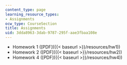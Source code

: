 ```yaml
---
content_type: page
learning_resource_types:
- Assignments
ocw_type: CourseSection
title: Assignments
uid: 3dda8963-3dab-9787-295f-aae3fbaa108e
---
```


*   Homework 1 ([PDF]({{< baseurl >}}/resources/hw1))
*   Homework 2 ([PDF]({{< baseurl >}}/resources/hw2))
*   Homework 4 ([PDF]({{< baseurl >}}/resources/hw4))